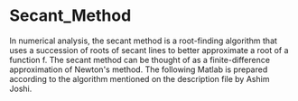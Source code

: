 # Secant_Method
In numerical analysis, the secant method is a root-finding algorithm that uses a succession of roots of secant lines to better approximate a root of a function f. The secant method can be thought of as a finite-difference approximation of Newton's method.
The following Matlab is prepared according to the algorithm mentioned on the description file by Ashim Joshi.
